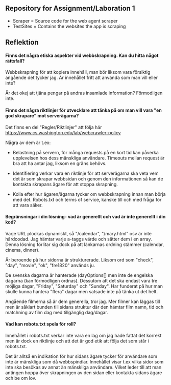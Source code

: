 ## Repository for Assignment/Laboration 1

- Scraper = Source code for the web agent scraper
- TestSites = Contains the websites the app is scraping

## Reflektion

#### Finns det några etiska aspekter vid webbskrapning. Kan du hitta något rättsfall?

Webbskrapning för att kopiera innehåll, man bör liksom vara försiktig angående det tycker jag. Är innehållet fritt att använda som man vill eller inte?

Är det okej att tjäna pengar på andras insamlade information? Förmodligen inte.

#### Finns det några riktlinjer för utvecklare att tänka på om man vill vara "en god skrapare" mot serverägarna?

Det finns en del "Regler/Riktlinjer" att följa här https://www.cs.washington.edu/lab/webcrawler-policy

Några av dem är t.ex:
 - Belastning på servern, för många requests på en kort tid kan påverka upplevelsen hos dess mänskliga användare. Timeouts mellan request är bra att ha antar jag, liksom en gräns behövs.

 - Identifiering verkar vara en riktlinje för att serverägarna ska veta vem det är som skrapar webbsidan och genom den informationen så kan de kontakta skrapans ägare för att stoppa skrapning.

 - Kolla efter hur ägaren/ägarna tycker om webbskrapning innan man börja med det. Robots.txt och terms of service, kanske till och med fråga för att vara säker.

#### Begränsningar i din lösning- vad är generellt och vad är inte generellt i din kod?

Varje URL plockas dynamiskt, så "/calendar", "/mary.html" osv är inte hårdcodad. Jag hämtar varje a-taggs värde och sätter dem i en array. Denna lösning förlitar sig dock på att länkarnas ordning stämmer (calendar, cinema, dinner).

Är beroende på hur sidorna är strukturerade. Liksom ord som "check", "day", "movie", "ok", "fre1820" används ju.

De svenska dagarna är hanterade (dayOptions[] men inte de engelska dagarna (kan förmodligen ordnas). Dessutom att det ska endast vara tre möjliga dagar, "Friday", "Saturday" och "Sunday". Har funderat på hur man skulle kunna hantera "flera" dagar men satsade inte på tänka ut det helt.

Angående filmerna så är dem generella, tror jag. Mer filmer kan läggas till men är såklart bunden till sidans struktur där den hämtar film namn, tid och matchning av film dag med tillgänglig dag/dagar.

#### Vad kan robots.txt spela för roll?
Innehållet i robots.txt verkar inte vara en lag om jag hade fattat det korrekt men är dock en riktlinje och att det är god etik att följa det som står i robots.txt.

Det är alltså en indikation för hur sidans ägare tycker för användare som inte är mänskliga som då webbspindlar. Innehållet visar t.ex vilka sidor som inte ska besökas av annat än mänskliga användare. Vilket leder till att man antingen hoppa över skrapningen av den sidan eller kontakta sidans ägare och be om lov.